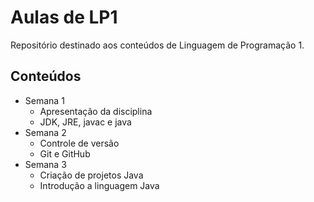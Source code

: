 # Aulas de LP1

Repositório destinado aos conteúdos de Linguagem de Programação 1.

## Conteúdos

- Semana 1
    - Apresentação da disciplina
    - JDK, JRE, javac e java
- Semana 2
    - Controle de versão
    - Git e GitHub
- Semana 3
    - Criação de projetos Java
    - Introdução a linguagem Java 